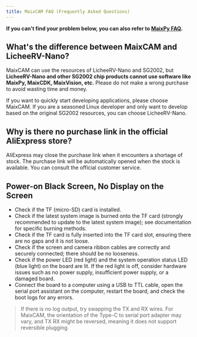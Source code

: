 ```yaml
---
title: MaixCAM FAQ (Frequently Asked Questions)
---
```


**If you can't find your problem below, you can also refer to [MaixPy FAQ](https://wiki.sipeed.com/maixpy/doc/zh/faq.html).**

## What's the difference between MaixCAM and LicheeRV-Nano?

MaixCAM can use the resources of LicheeRV-Nano and SG2002, but **LicheeRV-Nano and other SG2002 chip products cannot use software like MaixPy, MaixCDK, MaixVision, etc.** Please do not make a wrong purchase to avoid wasting time and money.

If you want to quickly start developing applications, please choose MaixCAM. If you are a seasoned Linux developer and only want to develop based on the original SG2002 resources, you can choose LicheeRV-Nano.

## Why is there no purchase link in the official AliExpress store?

AliExpress may close the purchase link when it encounters a shortage of stock. The purchase link will be automatically opened when the stock is available. You can consult the official customer service.


## Power-on Black Screen, No Display on the Screen

* Check if the TF (micro-SD) card is installed.
* Check if the latest system image is burned onto the TF card (strongly recommended to update to the latest system image); see documentation for specific burning methods.
* Check if the TF card is fully inserted into the TF card slot, ensuring there are no gaps and it is not loose.
* Check if the screen and camera ribbon cables are correctly and securely connected; there should be no looseness.
* Check if the power LED (red light) and the system operation status LED (blue light) on the board are lit. If the red light is off, consider hardware issues such as no power supply, insufficient power supply, or a damaged board.
* Connect the board to a computer using a USB to TTL cable, open the serial port assistant on the computer, restart the board, and check the boot logs for any errors.
> If there is no log output, try swapping the TX and RX wires. For MaixCAM, the orientation of the Type-C to serial port adapter may vary, and TX RX might be reversed, meaning it does not support reversible plugging.


